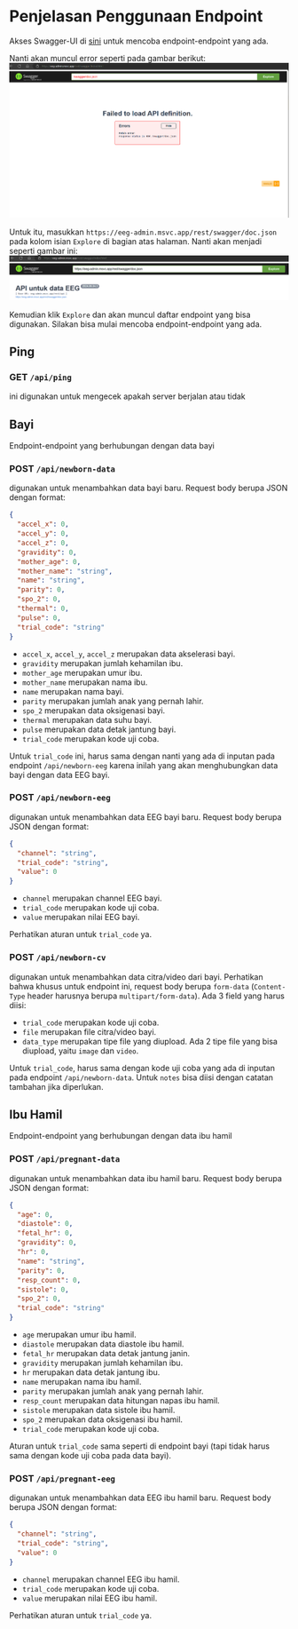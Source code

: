 # Penjelasan Penggunaan Endpoint

Akses Swagger-UI di [sini](https://eeg-admin.msvc.app/rest/swagger/index.html) untuk mencoba endpoint-endpoint yang ada.

Nanti akan muncul error seperti pada gambar berikut:
![error-swagger-ui](./static/error-swagger-ui.png)

Untuk itu, masukkan `https://eeg-admin.msvc.app/rest/swagger/doc.json` pada kolom isian `Explore` di bagian atas halaman. Nanti akan menjadi seperti gambar ini:
![swagger-ui](./static/swagger-ui.png)

Kemudian klik `Explore` dan akan muncul daftar endpoint yang bisa digunakan.
Silakan bisa mulai mencoba endpoint-endpoint yang ada.

## Ping
### GET `/api/ping`
ini digunakan untuk mengecek apakah server berjalan atau tidak

## Bayi
Endpoint-endpoint yang berhubungan dengan data bayi
### POST `/api/newborn-data`
digunakan untuk menambahkan data bayi baru. Request body berupa JSON dengan format:
```json
{
  "accel_x": 0,
  "accel_y": 0,
  "accel_z": 0,
  "gravidity": 0,
  "mother_age": 0,
  "mother_name": "string",
  "name": "string",
  "parity": 0,
  "spo_2": 0,
  "thermal": 0,
  "pulse": 0,
  "trial_code": "string"
}
```
- `accel_x`, `accel_y`, `accel_z` merupakan data akselerasi bayi. 
- `gravidity` merupakan jumlah kehamilan ibu. 
- `mother_age` merupakan umur ibu. 
- `mother_name` merupakan nama ibu. 
- `name` merupakan nama bayi. 
- `parity` merupakan jumlah anak yang pernah lahir. 
- `spo_2` merupakan data oksigenasi bayi. 
- `thermal` merupakan data suhu bayi.
- `pulse` merupakan data detak jantung bayi.
- `trial_code` merupakan kode uji coba.

Untuk `trial_code` ini, harus sama dengan nanti yang ada di inputan pada endpoint `/api/newborn-eeg` karena inilah yang akan menghubungkan data bayi dengan data EEG bayi.

### POST `/api/newborn-eeg`
digunakan untuk menambahkan data EEG bayi baru. Request body berupa JSON dengan format:
```json
{
  "channel": "string",
  "trial_code": "string",
  "value": 0
}
```

- `channel` merupakan channel EEG bayi.
- `trial_code` merupakan kode uji coba.
- `value` merupakan nilai EEG bayi.

Perhatikan aturan untuk `trial_code` ya.

### POST `/api/newborn-cv`
digunakan untuk menambahkan data citra/video dari bayi. Perhatikan bahwa khusus untuk endpoint ini, request body berupa `form-data` (`Content-Type` header harusnya berupa `multipart/form-data`). Ada 3 field yang harus diisi:
- `trial_code` merupakan kode uji coba.
- `file` merupakan file citra/video bayi.
- `data_type` merupakan tipe file yang diupload. Ada 2 tipe file yang bisa diupload, yaitu `image` dan `video`.
 
Untuk `trial_code`, harus sama dengan kode uji coba yang ada di inputan pada endpoint `/api/newborn-data`. Untuk `notes` bisa diisi dengan catatan tambahan jika diperlukan.

## Ibu Hamil
Endpoint-endpoint yang berhubungan dengan data ibu hamil
### POST `/api/pregnant-data`
digunakan untuk menambahkan data ibu hamil baru. Request body berupa JSON dengan format:
```json
{
  "age": 0,
  "diastole": 0,
  "fetal_hr": 0,
  "gravidity": 0,
  "hr": 0,
  "name": "string",
  "parity": 0,
  "resp_count": 0,
  "sistole": 0,
  "spo_2": 0,
  "trial_code": "string"
}
```

- `age` merupakan umur ibu hamil.
- `diastole` merupakan data diastole ibu hamil.
- `fetal_hr` merupakan data detak jantung janin.
- `gravidity` merupakan jumlah kehamilan ibu.
- `hr` merupakan data detak jantung ibu.
- `name` merupakan nama ibu hamil.
- `parity` merupakan jumlah anak yang pernah lahir.
- `resp_count` merupakan data hitungan napas ibu hamil.
- `sistole` merupakan data sistole ibu hamil.
- `spo_2` merupakan data oksigenasi ibu hamil.
- `trial_code` merupakan kode uji coba.

Aturan untuk `trial_code` sama seperti di endpoint bayi (tapi tidak harus sama dengan kode uji coba pada data bayi).

### POST `/api/pregnant-eeg`
digunakan untuk menambahkan data EEG ibu hamil baru. Request body berupa JSON dengan format:
```json
{
  "channel": "string",
  "trial_code": "string",
  "value": 0
}
```

- `channel` merupakan channel EEG ibu hamil.
- `trial_code` merupakan kode uji coba.
- `value` merupakan nilai EEG ibu hamil.

Perhatikan aturan untuk `trial_code` ya.